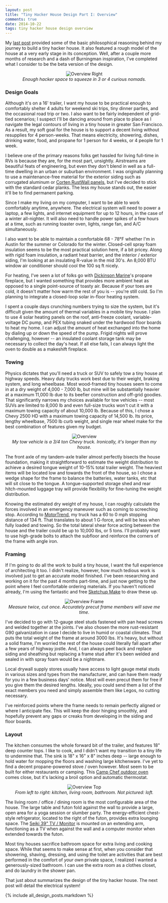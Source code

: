 ```yaml
---
layout: post
title: "Tiny Hacker House Design Part I: Overview"
comments: true
date: 2014-10-22
tags: tiny hacker house design overview
---
```


My <a href="{% post_url 2014-08-04-i'm-building-a-tiny-hacker-house %}">last
post</a> provided some of the basic philosophical reasoning behind my journey
to build a tiny hacker house. It also featured a rough model of the house at a
very early stage in its conception. Well, after a couple more months of
research and a dash of Burningman inspiration, I've completed what I consider
to be the beta version of the design.

<center> <img src="/img/overview-right.png" alt="Overview Right"> <div
class="caption"> <i> Enough hacker space to squeeze in 3 or 4 curious nomads.
</i> </div> </center>

### Design Goals

Although it's on a 16' trailer, I want my house to be practical enough to
comfortably shelter 4 adults for weekend ski trips, tiny dinner parties, and
the occasional road trip or two. I also want to be fairly independent of
grid-tied scenarios; I suspect I'll be dancing around from place to place as I
navigate the legal contours of living in a tiny house in greater San Francisco.
As a result, my soft goal for the house is to support a decent living without
resupplies for 4 person-weeks. That means electricity, showering, dishes,
drinking water, food, and propane for 1 person for 4 weeks, or 4 people for 1
week.

I believe one of the primary reasons folks get hassled for living full-time in
RVs is because they are, for the most part, unsightly. Airstreams are beautiful
feats of engineering, but even they don't blend in well as a full-time dwelling
in an urban or suburban environment. I was originally planning to use a
maintenance-free material for the exterior siding such as corrugated aluminum
or [Corten RustWall
panels](http://www.cortenroofing.com/rustwall-reg-panel_8_1160_30805.html), but
I've decided to stick with the standard cedar planks. The less my house stands
out, the easier it'll be to find permanent parking.

Since I make my living on my computer, I want to be able to work comfortably
anytime, anywhere. The electrical system will need to power a laptop, a few
lights, and internet equipment for up to 12 hours, in the case of a winter
all-nighter. It will also need to handle power spikes of a few hours at a time,
such as running toaster oven, lights, range fan, and A/C simultaneously.

I also want to be able to maintain a comfortable 68 - 78&#176;F whether I'm in
Austin for the summer or Colorado for the winter. Closed-cell spray foam
insulation seems to be the most practical solution here, if a bit pricey. Along
with rigid foam insulation, a radiant heat barrier, and the interior / exterior
siding, I'm looking at an insulating R-value in the mid 30's. An 8,000 BTU
window air conditioner should cool the 100 sq ft nicely.

For heating, I've seen a lot of folks go with [Dickinson
Marine](http://dickinsonmarine.com/propane.php)'s propane fireplace, but I
wanted something that provides more ambient heat as opposed to a single
point-source of toasty air. Because if your toes are cold, it doesn't matter
how warm the rest of you is -- you're still cold. So I'm planning to integrate
a closed-loop solar in-floor heating system.

I spent a couple days crunching numbers trying to size the system, but it's
difficult given the amount of thermal variables in a mobile tiny house. I plan
to use 4 solar heating panels on the roof, anti-freeze coolant,
variable-voltage DC pump, and PEX tubing snaked under the hardwood floor boards
to heat my home. I can adjust the amount of heat exchanged into the home by
dialing up or down the speed of the pump. Frigid nights will prove challenging,
however -- an insulated coolant storage tank may be necessary to collect the
day's heat. If all else fails, I can always light the oven to double as a
makeshift fireplace.

### Towing

Physics dictates that you'll need a truck or SUV to safely tow a tiny house at
highway speeds. Heavy duty trucks work best due to their weight, braking
system, and long wheelbase. Most wood-framed tiny houses seem to come in at a
dry weight of 4,000 - 7,000 lb, but mine will be substantially heavier at a
maximum 11,000 lb due to its beefier construction and off-grid goodies. That
significantly narrows my choices available for tow vehicles -- most SUVs are
limited to 8,000 lb and even full-size trucks won't cut it with a maximum
towing capacity of about 10,000 lb. Because of this, I chose a Chevy 2500 HD
with a maximum towing capacity of 14,500 lb. Its price, lengthy wheelbase, 7500
lb curb weight, and single rear wheel make for the best combination of features
given my budget.
 
<center>
  <img src="/img/overview.png" alt="Overview">
  <div class="caption">
    <i>
My tow vehicle is a 3/4 ton Chevy truck. Ironically, it's longer than my house.
    </i>
  </div>
</center>

The front axle of my tandem-axle trailer almost perfectly bisects the house
foundation, making it straightforward to estimate the weight distribution to
achieve a desired tongue weight of 10-15% total trailer weight. The heaviest
items will be located low and towards the front of the house, so I chose a
wedge shape for the frame to balance the batteries, water tanks, etc that will
sit close to the tongue. A tongue-supported storage shed and rear hitch-mounted
luggage tray will provide flexibility for fine-tuning the weight distribution.

Knowing the estimated dry weight of my house, I can roughly calculate the
forces involved in an emergency maneuver such as coming to screeching stop.
According to
[MotorTrend](http://www.trucktrend.com/roadtests/pickup/163_1402_2015_chevrolet_silverado_2500_hd_ltz_4x4_first_test/?__federated=1),
my truck has a 60 to 0 mph stopping distance of 134 ft. That translates to
about 1 G-force, and will be less when fully loaded and towing. So the total
lateral shear force acting between the house and the trailer could be up to
10,000 lbs, or 5 tons. I'll probably want to use high-grade bolts to attach the
subfloor and reinforce the corners of the frame with angle iron.

### Framing

If I'm going to do all the work to build a tiny house, I want the full
experience of architecting it too. I didn't realize, however, how much tedious
work is involved just to get an accurate model finished. I've been researching
and working on it for the past 4 months part-time, and just now getting to the
point where I feel comfortable ordering materials. If you haven't noticed
already, I'm using the fantastic and free [Sketchup
Make](http://www.sketchup.com/products/sketchup-make) to draw these up.

<center> <img src="/img/overview-frame.png" alt="Overview Frame"> <div
class="caption"> <i> Measure twice, cut once. Accurately precut frame members
will save me time.  </i> </div> </center>

I've decided to go with 12-gauge steel studs fastened with pan head screws and
welded together at the joints. I've also chosen the more rust-resistant G90
galvanization in case I decide to live in humid or coastal climates. That puts
the total weight of the frame at around 3000 lbs. It's heavy, but without a
solid frame, I'm worried the rest of the house could literally fall apart after
a few years of highway jostle. And, I can always peel back and replace siding
and sheathing but replacing a frame stud after it's been welded and sealed in
with spray foam would be a nightmare.

Local drywall supply stores usually have access to light gauge metal studs in
various sizes and types from the manufacturer, and can have them ready for you
in a few business days' notice. Most will even precut them for free if you give
them the desired lengths. Ideally, you could send them a list of the exact
members you need and simply assemble them like Legos, no cutting necessary.

I've reinforced points where the frame needs to remain perfectly aligned or
where I anticipate flex. This will keep the door hinging smoothly, and
hopefully prevent any gaps or creaks from developing in the siding and floor
boards.

### Layout

The kitchen consumes the whole forward bit of the trailer, and features 18"
deep counter tops. I like to cook, and I didn't want my transition to a tiny
life to undermine that. The sink is 18" x 16" x 8" inches deep -- large enough
to hold water for mopping the floors and washing large kitchenware. I've yet to
find a decent propane-powered stove / oven however. Most seem to be built for
either restaurants or camping. This [Camp Chef outdoor
oven](http://amzn.com/B0013LLSZG) comes close, but it's lacking a broil option
and automatic thermostat.

<center> <img src="/img/overview-top.png" alt="Overview Top"> <div
class="caption"> <i> From left to right: kitchen, living room, bathroom. Not
pictured: loft.  </i> </div> </center>

The living room / office / dining room is the most configurable area of the
house. The large table and futon fold against the wall to provide a large, open
area for a yoga session or slumber party. The energy-efficient chest-style
refrigerator, located to the right of the futon, provides extra lounging space.
The [Seiki 39" TV /
Monitor](http://www.seiki.com/products/tv/SE39UY04-detail.php) is mounted on an
extending arm, functioning as a TV when against the wall and a computer monitor
when extended towards the futon.

Most tiny houses sacrifice bathroom space for extra living and cooking space.
While that seems to make sense at first, when you consider that showering,
shaving, dressing, and using the toilet are activities that are best performed
in the comfort of <i>your own</i> private space, I realized I wanted a
generously-sized bathroom. I can use the extra room as a clothes closet, and do
laundry in the shower pan.

That just about summarizes the design of the tiny hacker house. The next post
will detail the electrical system!

{% include all_design_posts.markdown %}
